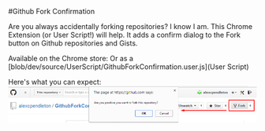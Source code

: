 #Github Fork Confirmation

Are you always accidentally forking repositories? I know I am. This Chrome Extension (or User Script!) will help. It adds a confirm dialog to the Fork button on Github repositories and Gists.

Available on the Chrome store:
Or as a [blob/dev/source/UserScript/GithubForkConfirmation.user.js](User Script)

Here's what you can expect:
![Screenshot](/meta/Screenshot.png)